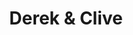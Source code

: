 ---
title: "Derek & Clive"
summary: "Comedy characters created by Cook & Moore who performed most of their challenging and adult based comedy material."
image: "derek-clive.jpg"
apple_music_artist_url: "https://music.apple.com/gb/artist/derek-clive/15826452"
wikipedia_url: "none"
---